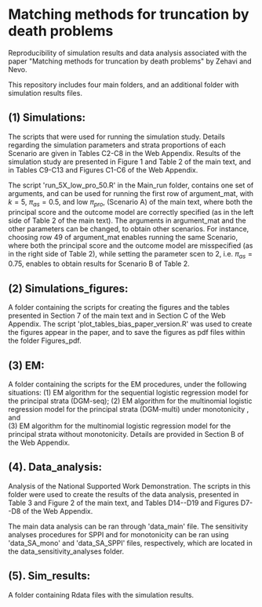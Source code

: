 Matching methods for truncation by death problems
================


Reproducibility of simulation results and data analysis associated with the paper "Matching methods for truncation by death problems" by Zehavi and Nevo.

This repository includes four main folders, and an additional folder with simulation results files.


(1) Simulations:
-----------------

The scripts that were used for running the simulation study.
Details regarding the simulation parameters and strata proportions of each Scenario are given in Tables C2-C8 in the Web Appendix.
Results of the simulation study are presented in Figure 1 and Table 2 of the main text, and in Tables C9-C13 and Figures C1-C6 of the Web Appendix.

The script 'run_5X_low_pro_50.R' in the Main_run folder, contains one set of arguments, and can be used for running the first row of argument_mat, with $k=5$, $\pi_{as} = 0.5$, and low $\pi_{pro}$, (Scenario A) of the main text, where both the principal score and the outcome model are correctly specified (as in the left side of Table 2 of the main text).
The arguments in argument_mat and the other parameters can be changed, to obtain other scenarios.
For instance, choosing row 49 of argument_mat enables running the same Scenario,
where both the principal score and the outcome model are misspecified (as in the right side of Table 2), 
while setting the parameter scen to 2, i.e. $\pi_{as} = 0.75$, enables to obtain results for Scenario B of Table 2.


(2) Simulations_figures:
----------------------------------

A folder containing the scripts for creating the figures and the tables presented in Section 7 of the main text and in Section C of the Web Appendix.
The script 'plot_tables_bias_paper_version.R' was used to create the figures appear in the paper,
and to save the figures as pdf files within the folder Figures_pdf.

(3) EM:
----------------------------------

A folder containing the scripts for the EM procedures, under the following situations: 
(1) EM algorithm for the sequential logistic regression model for the principal strata (DGM-seq);
(2) EM algorithm for the multinomial logistic regression model for the principal strata (DGM-multi) under monotonicity , and  
(3) EM algorithm for the multinomial logistic regression model for the principal strata without monotonicity.
Details are provided in Section B of the Web Appendix.


(4). Data_analysis:
----------------------------------

Analysis of the National Supported Work Demonstration.
The scripts in this folder were used to create the results of the data analysis,
presented in Table 3 and Figure 2 of the main text, and Tables D14--D19 and Figures D7--D8 of the Web Appendix.

The main data analysis can be ran through 'data_main' file.
The sensitivity analyses procedures for SPPI and for monotonicity can be ran using 'data_SA_mono' and 'data_SA_SPPI' files, respectively, which are located in the data_sensitivity_analyses folder.


(5). Sim_results:
----------------------------------
A folder containing Rdata files with the simulation results.

 









